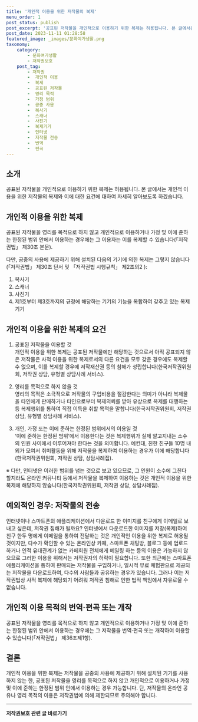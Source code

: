 ```yaml
---
title: '개인적 이용을 위한 저작물의 복제'
menu_order: 1
post_status: publish
post_excerpt: '공표된 저작물을 개인적으로 이용하기 위한 복제는 허용됩니다. 본 글에서는 개인적 이용을 위한 저작물의 복제와 이에 대한 요건에 대하여 자세히 알아보도록 하겠습니다.'
post_date: 2023-11-11 01:28:58
featured_image: _images/문화여가생활.png
taxonomy:
    category:
        - 문화여가생활
        - 저작권보호
    post_tag:
        - 저작권
        -  개인적 이용
        -  복제
        -  공표된 저작물
        -  영리 목적
        -  가정 범위
        -  공중 사용
        -  복사기
        -  스캐너
        -  사진기
        -  복제기기
        -  인터넷
        -  저작물 전송
        -  번역
        -  편곡
---
```



## 소개

공표된 저작물을 개인적으로 이용하기 위한 복제는 허용됩니다. 본 글에서는 개인적 이용을 위한 저작물의 복제와 이에 대한 요건에 대하여 자세히 알아보도록 하겠습니다.

## 개인적 이용을 위한 복제

공표된 저작물을 영리를 목적으로 하지 않고 개인적으로 이용하거나 가정 및 이에 준하는 한정된 범위 안에서 이용하는 경우에는 그 이용자는 이를 복제할 수 있습니다(「저작권법」 제30조 본문).

다만, 공중의 사용에 제공하기 위해 설치된 다음의 기기에 의한 복제는 그렇지 않습니다(「저작권법」 제30조 단서 및 「저작권법 시행규칙」 제2조의2 ):

1. 복사기
2. 스캐너
3. 사진기
4. 제1호부터 제3호까지의 규정에 해당하는 기기의 기능을 복합하여 갖추고 있는 복제기기

## 개인적 이용을 위한 복제의 요건

1. 공표된 저작물을 이용할 것  
개인적 이용을 위한 복제는 공표된 저작물에만 해당하는 것으로서 아직 공표되지 않은 저작물은 사적 이용을 위한 복제로서의 다른 요건을 모두 갖춘 경우에도 복제할 수 없으며, 이를 복제할 경우에 저작재산권 등의 침해가 성립합니다(한국저작권위원회, 저작권 상담, 유형별 상담사례 서비스).

2. 영리를 목적으로 하지 않을 것  
영리의 목적은 소극적으로 저작물의 구입비용을 절감한다는 의미가 아니라 복제물을 타인에게 판매하거나 타인으로부터 복제의뢰를 받아 유상으로 복제를 대행하는 등 복제행위를 통하여 직접 이득을 취할 목적을 말합니다(한국저작권위원회, 저작권 상담, 유형별 상담사례 서비스).

3. 개인, 가정 또는 이에 준하는 한정된 범위에서의 이용일 것  
‘이에 준하는 한정된 범위’에서 이용한다는 것은 복제행위가 실제 알고지내는 소수의 인원 사이에서 이루어져야 한다는 것을 의미합니다. 예컨대, 친한 친구들 10명 내외가 모여서 취미활동을 위해 저작물을 복제하여 이용하는 경우가 이에 해당합니다(한국저작권위원회, 저작권 상담, 상담사례집).

※ 다만, 인터넷은 이러한 범위를 넘는 것으로 보고 있으므로, 그 인원이 소수에 그친다 할지라도 온라인 커뮤니티 등에서 저작물을 복제하여 이용하는 것은 개인적 이용을 위한 복제에 해당하지 않습니다(한국저작권위원회, 저작권 상담, 상담사례집).

## 예외적인 경우: 저작물의 전송

인터넷이나 스마트폰의 애플리케이션에서 다운로드 한 이미지를 친구에게 이메일로 보내고 싶은데, 저작권 침해가 될까요? 인터넷에서 다운로드한 이미지를 저장(복제)하여 친구 한두 명에게 이메일을 통하여 전달하는 것은 개인적인 이용을 위한 복제로 허용될 것이지만, 다수가 확인할 수 있는 온라인상 카페, 스마트폰 채팅방, 블로그 등에 업로드 하거나 인적 유대관계가 없는 카페회원 전체에게 메일링 하는 등의 이용은 가능하지 않으므로 그러한 이용을 위해서는 저작권자의 허락이 필요합니다.
또한 최근에는 스마트폰 애플리케이션을 통하여 판매되는 저작물을 구입하거나, 일시적 무료 체험판으로 제공되는 저작물을 다운로드하여, 다수의 사람들과 공유하는 경우가 있습니다. 그러나 이는 저작권법상 사적 복제에 해당되기 어려워 저작권 침해로 인한 법적 책임에서 자유로울 수 없습니다.

## 개인적 이용 목적의 번역·편곡 또는 개작

공표된 저작물을 영리를 목적으로 하지 않고 개인적으로 이용하거나 가정 및 이에 준하는 한정된 범위 안에서 이용하는 경우에는 그 저작물을 번역·편곡 또는 개작하여 이용할 수 있습니다(「저작권법」 제36조제1항).

## 결론

개인적 이용을 위한 복제는 저작물을 공중의 사용에 제공하기 위해 설치된 기기를 사용하지 않는 한, 공표된 저작물을 영리를 목적으로 하지 않고 개인적으로 이용하거나 가정 및 이에 준하는 한정된 범위 안에서 이용하는 경우 가능합니다. 단, 저작물의 온라인 공유나 영리 목적의 이용은 저작권법에 의해 제한되므로 주의해야 합니다.


<!-- wp:separator -->
<hr class="wp-block-separator has-alpha-channel-opacity"/>
<!-- /wp:separator -->

<!-- wp:group {"backgroundColor":"base","layout":{"type":"constrained"}} -->
<div class="wp-block-group has-base-background-color has-background"><!-- wp:paragraph {"align":"center","fontSize":"medium"} -->
<p class="has-text-align-center has-large-font-size"><strong>저작권보호 관련 글 바로가기</strong></p>
<!-- /wp:paragraph -->


<!-- wp:latest-posts
{"categories":[{"id":14799,"count":19,"description":"","link":"https://uknowlaw.com/category/%ec%a0%80%ec%9e%91%ea%b6%8c%eb%b3%b4%ed%98%b8/","name":"저작권보호","slug":"저작권보호","taxonomy":"category","parent":0,"meta":[],"_links":{"self":[{"href":"https://uknowlaw.com/wp-json/wp/v2/categories/14799"}],"collection":[{"href":"https://uknowlaw.com/wp-json/wp/v2/categories"}],"about":[{"href":"https://uknowlaw.com/wp-json/wp/v2/taxonomies/category"}],"wp:post_type":[{"href":"https://uknowlaw.com/wp-json/wp/v2/posts?categories=14799"}],"curies":[{"name":"wp","href":"https://api.w.org/{rel}","templated":true}]}}],"postsToShow":100,"excerptLength":28,"postLayout":"grid","columns":2,"featuredImageAlign":"left","featuredImageSizeSlug":"large","fontSize":"small"} /--></div>
<!-- /wp:group -->